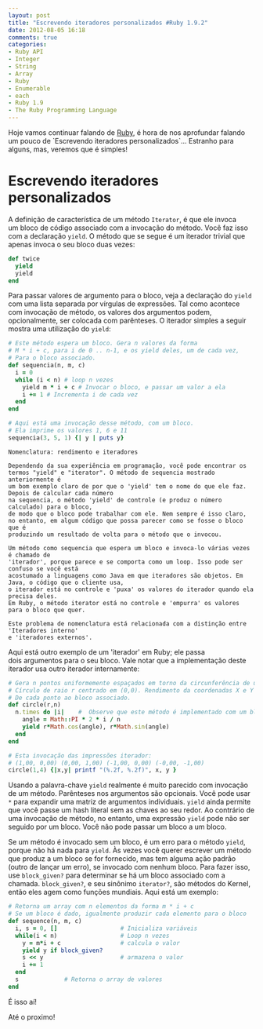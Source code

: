```yaml
---
layout: post
title: "Escrevendo iteradores personalizados #Ruby 1.9.2"
date: 2012-08-05 16:18
comments: true
categories:
- Ruby API
- Integer
- String
- Array
- Ruby
- Enumerable
- each
- Ruby 1.9
- The Ruby Programming Language
---
```


<p>Hoje vamos continuar falando de <a href="http://www.ruby-doc.org/core-1.9.2/">Ruby</a>, é hora de nos aprofundar falando um pouco de `Escrevendo iteradores personalizados`... Estranho para alguns, mas, veremos que é simples!</p>

<h1>Escrevendo iteradores personalizados</h1>

A definição de característica de um método `Iterator`, é que ele invoca um bloco de código associado com a
invocação do método. Você faz isso com a declaração `yield`. O método que se segue é um iterador trivial que apenas
invoca o seu bloco duas vezes:
<!-- more -->
```ruby yield
def twice
  yield
  yield
end
```

Para passar valores de argumento para o bloco, veja a declaração do `yield` com uma lista separada por vírgulas de
expressões. Tal como acontece com invocação de método, os valores dos argumentos podem, opcionalmente, ser colocada
com parênteses. O iterador simples a seguir mostra uma utilização do `yield`:

```ruby Method
# Este método espera um bloco. Gera n valores da forma
# M * i + c, para i de 0 .. n-1, e os yield deles, um de cada vez,
# Para o bloco associado.
def sequencia(n, m, c)
  i = 0
  while (i < n) # loop n vezes
    yield m * i + c # Invocar o bloco, e passar um valor a ela
    i += 1 # Incrementa i de cada vez
  end
end

# Aqui está uma invocação desse método, com um bloco.
# Ela imprime os valores 1, 6 e 11
sequencia(3, 5, 1) {| y | puts y}
```

	Nomenclatura: rendimento e iteradores

	Dependendo da sua experiência em programação, você pode encontrar os
	termos "yield" e "iterator". O método de sequencia mostrado anteriormente é 
	um bom exemplo claro de por que o 'yield' tem o nome do que ele faz. Depois de calcular cada número 
	na sequencia, o método 'yield' de controle (e produz o número calculado) para o bloco,
	de modo que o bloco pode trabalhar com ele. Nem sempre é isso claro,
	no entanto, em algum código que possa parecer como se fosse o bloco que é
	produzindo um resultado de volta para o método que o invocou.

	Um método como sequencia que espera um bloco e invoca-lo várias vezes é chamado de
	'iterador', porque parece e se comporta como um loop. Isso pode ser confuso se você está 
	acostumado a linguagens como Java em que iteradores são objetos. Em Java, o código que o cliente usa,
	o iterador está no controle e 'puxa' os valores do iterador quando ela precisa deles. 
	Em Ruby, o método iterator está no controle e 'empurra' os valores para o bloco que quer.

	Este problema de nomenclatura está relacionada com a distinção entre 'Iteradores interno'
	e 'iteradores externos'.


Aqui está outro exemplo de um 'iterador' em Ruby; ele passa dois argumentos para o seu bloco. Vale notar
que a implementação deste iterador usa outro iterador internamente:

```ruby  yield
# Gera n pontos uniformemente espaçados em torno da circunferência de um
# Círculo de raio r centrado em (0,0). Rendimento da coordenadas X e Y
# De cada ponto ao bloco associado.
def circle(r,n)
  n.times do |i|    #  Observe que este método é implementado com um bloco
    angle = Math::PI * 2 * i / n
    yield r*Math.cos(angle), r*Math.sin(angle)
  end
end

# Esta invocação das impressões iterador:
# (1,00, 0,00) (0,00, 1,00) (-1,00, 0,00) (-0,00, -1,00)
circle(1,4) {|x,y| printf "(%.2f, %.2f)", x, y }
```

Usando a palavra-chave `yield` realmente é muito parecido com invocação de um método. 
Parênteses nos argumentos são opcionais. Você pode usar `*` para expandir uma matriz de argumentos 
individuais. `yield` ainda permite que você passe um hash literal sem as chaves ao seu redor. Ao contrário
de uma invocação de método, no entanto, uma expressão `yield` pode não ser seguido por um bloco. 
Você não pode passar um bloco a um bloco.

Se um método é invocado sem um bloco, é um erro para o método `yield`, porque não há nada para `yield`. Às vezes
você querer escrever um método que produz a um bloco se for fornecido, mas tem alguma ação padrão (outro de lançar
um erro), se invocado com nenhum bloco. Para fazer isso, use `block_given?` para determinar se há um bloco
associado com a chamada. `block_given?`, e seu sinônimo `iterator?`, são métodos do Kernel, então eles agem como
funções mundiais. Aqui está um exemplo:

```ruby block_biven?
# Retorna um array com n elementos da forma m * i + c
# Se um bloco é dado, igualmente produzir cada elemento para o bloco
def sequence(n, m, c)
  i, s = 0, []                  # Inicializa variáveis
  while(i < n)                  # Loop n vezes
    y = m*i + c                 # calcula o valor
    yield y if block_given?     
    s << y                      # armazena o valor
    i += 1
  end
  s             # Retorna o array de valores
end
```

É isso aí!

Até o proximo!